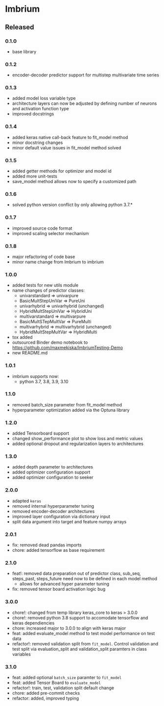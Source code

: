 # Imbrium

## Released

### 0.1.0

- base library

### 0.1.2

- encoder-decoder predictor support for multistep multivariate time series

### 0.1.3

- added model loss variable type
- architecture layers can now be adjusted by defining number of neurons and
activation function type
- improved docstrings

### 0.1.4

- added keras native call-back feature to fit_model method
- minor docstring changes
- minor default value issues in fit_model method solved

### 0.1.5

- added getter methods for optimizer and model id
- added more unit-tests
- save_model method allows now to specify a customized path

### 0.1.6

- solved python version conflict by only allowing python 3.7.*

### 0.1.7

- improved source code format
- improved scaling selector mechanism

### 0.1.8

- major refactoring of code base
- minor name change from Imbrium to imbrium

### 1.0.0

- added tests for new utils module
- name changes of predictor classes:
  - univarstandard => univarpure
  - BasicMultStepUniVar => PureUni
  - univarhybrid => univarhybrid (unchanged)
  - HybridMultStepUniVar => HybridUni
  - multivarstandard => multivarpure
  - BasicMultSTepMultVar => PureMulti
  - multivarhybrid => multivarhybrid (unchanged)
  - HybridMultStepMultVar => HybridMulti
- tox added
- outsourced Binder demo notebook to https://github.com/maxmekiska/ImbriumTesting-Demo
- new README.md

### 1.0.1

- imbrium supports now:
  - python 3.7, 3.8, 3.9, 3.10

### 1.1.0

- removed batch_size parameter from fit_model method
- hyperparameter optimization added via the Optuna library


### 1.2.0

- added Tensorboard support
- changed show_performance plot to show loss and metric values
- added optional dropout and regularization layers to architectures

### 1.3.0

- added depth parameter to architectures
- added optimizer configuration support
- added optimizer configuration to seeker

### 2.0.0

- adapted `keras`
- removed internal hyperparameter tuning
- removed encoder-decoder architectures
- improved layer configuration via dictionary input
- split data argument into target and feature numpy arrays

### 2.0.1

- fix: removed dead pandas imports
- chore: added tensorflow as base requirement

### 2.1.0

- feat!: removed data preparation out of predictor class, sub_seq, steps_past, steps_future need now to be defined in each model method
  - allows for advanced hyper parameter tuning
- fix: removed tensor board activation logic bug

### 3.0.0

- chore!: changed from temp library keras_core to keras > 3.0.0
- chore!: removed python 3.8 support to accomodate tensorflow and keras dependiencies
- chore: increased major to 3.0.0 to align with keras major
- feat: added evaluate_model method to test model performance on test data
- refactor!: removed validation split from `fit_model`. Control validation and test split via evaluation_split and validation_split paramters in class variables

### 3.1.0

- feat: added optional `batch_size` paramter to `fit_model`
- feat: added Tensor Board to `evaluate_model`
- refactor!: train, test, validation split default change
- chore: added pre-commit checks
- refactor: added, improved typing
